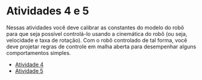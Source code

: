 # Atividades 4 e 5

Nessas atividades você deve calibrar as constantes do modelo do robô para que seja possível controlá-lo usando a cinemática do robô (ou seja, velocidade e taxa de rotação). Com o robô controlado de tal forma, você deve projetar regras de controle em malha aberta para desempenhar alguns comportamentos simples.

- [Atividade 4](./model/)
- [Atividade 5](./openloop/)
